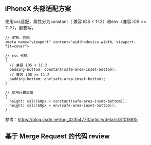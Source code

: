 ## iPhoneX 头部适配方案
使用css适配，属性分为constant（ 兼容 iOS < 11.2）和env（兼容 iOS >= 11.2），都要写。
```
// HTML 代码
<meta name="viewport" content="width=device-width, viewport-fit=cover">

// css 代码
{
  // 兼容 iOS < 11.2
  padding-bottom: constant(safe-area-inset-bottom);
  // 兼容 iOS >= 11.2
  padding-bottom: env(safe-area-inset-bottom);
}

// 使用计算高度
{
  height: calc(60px + constant(safe-area-inset-bottom));
  height: calc(60px + env(safe-area-inset-bottom));
}
```
参考：https://blog.csdn.net/qq_42354773/article/details/81018615

## 基于 Merge Request 的代码 review
